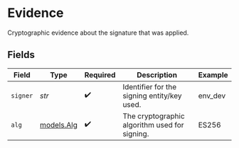 # Evidence

Cryptographic evidence about the signature that was applied.


## Fields

| Field                                         | Type                                          | Required                                      | Description                                   | Example                                       |
| --------------------------------------------- | --------------------------------------------- | --------------------------------------------- | --------------------------------------------- | --------------------------------------------- |
| `signer`                                      | *str*                                         | :heavy_check_mark:                            | Identifier for the signing entity/key used.   | env_dev                                       |
| `alg`                                         | [models.Alg](../models/alg.md)                | :heavy_check_mark:                            | The cryptographic algorithm used for signing. | ES256                                         |